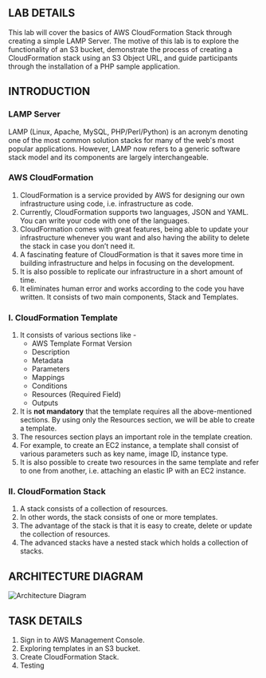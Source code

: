 <H2> LAB DETAILS </h2>

This lab will cover the basics of AWS CloudFormation Stack through creating a simple LAMP Server. The motive of this lab is to explore the functionality of an S3 bucket, demonstrate the process of creating a CloudFormation stack using an S3 Object URL, and guide participants through the installation of a PHP sample application.


<h2> INTRODUCTION </h2>

<H3> LAMP Server </H3>

LAMP (Linux, Apache, MySQL, PHP/Perl/Python) is an acronym denoting one of the most common solution stacks for many of the web's most popular applications. However, LAMP now refers to a generic software stack model and its components are largely interchangeable.

<H3> AWS CloudFormation </H3>

<ol>
  
 <li> CloudFormation is a service provided by AWS for designing our own infrastructure using code, i.e. infrastructure as code. </li>
  
 <li> Currently, CloudFormation supports two languages, JSON and YAML. You can write your code with one of the languages. </li>
  
 <li> CloudFormation comes with great features, being able to update your infrastructure whenever you want and also having the ability to delete the stack in case you don’t need it. </li>
  
 <li> A fascinating feature of CloudFormation is that it saves more time in building infrastructure and helps in focusing on the development. </li>
  
 <li> It is also possible to replicate our infrastructure in a short amount of time. </li>
  
 <li> It eliminates human error and works according to the code you have written. It consists of two main components, Stack and Templates. </li>

</ol>

<H3> I. CloudFormation Template </H3>

<ol>
  <li>   It consists of various sections like -
     <ul>
           <li>     AWS Template Format Version </li>            
           <li>     Description </li>            
           <li>     Metadata </li>            
           <li>     Parameters </li>            
           <li>     Mappings </li>            
           <li>     Conditions </li>            
           <li>     Resources (Required Field) </li>            
           <li>     Outputs </li>
      </ul>
  </li>
    
  <li>  It is <B>not mandatory</B> that the template requires all the above-mentioned sections. By using only the Resources section, we will be able to create a template.    </li>
    
  <li> The resources section plays an important role in the template creation. </li>
    
  <li> For example, to create an EC2 instance, a template shall consist of various parameters such as key name, image ID, instance type. </li>
    
  <li>  It is also possible to create two resources in the same template and refer to one from another, i.e. attaching an elastic IP with an EC2 instance. </li>

</ol>



<H3> II. CloudFormation Stack </H3>

<ol>
 <li> A stack consists of a collection of resources. </li>

 <li> In other words, the stack consists of one or more templates. </li>

 <li> The advantage of the stack is that it is easy to create, delete or update the collection of resources. </li>

 <li> The advanced stacks have a nested stack which holds a collection of stacks. </li>
</ol>
<H2> ARCHITECTURE DIAGRAM </h2>

![Architecture Diagram](https://github.com/nilesh-shardul/AWS-Labs/assets/40804989/1771c9bc-0390-4bcc-8505-96579e56eeaf)

<h2> TASK DETAILS </h2>

<ol>

<li> Sign in to AWS Management Console. </li>

<li> Exploring templates in an S3 bucket. </li>

<li> Create CloudFormation Stack. </li>

<li> Testing </li>
  
</ol>
